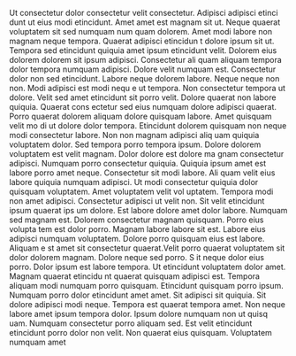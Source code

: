 Ut consectetur dolor consectetur velit consectetur. Adipisci adipisci etinci
dunt ut eius modi etincidunt. Amet amet est magnam sit ut. Neque quaerat voluptatem sit sed numquam num
quam dolorem. Amet modi labore non magnam neque tempora. Quaerat adipisci etincidun
t dolore ipsum sit ut. Tempora sed etincidunt quiquia amet ipsum etincidunt velit. Dolorem eius dolorem dolorem sit ipsum adipisci. Consectetur ali
quam aliquam tempora dolor tempora numquam adipisci.  Dolore velit numquam est. Consectetur dolor non sed etincidunt. Labore neque
 dolorem labore. Neque neque non non. Modi adipisci est modi nequ
e ut tempora. Non consectetur tempora ut dolore. Velit sed amet etincidunt sit porro velit. Dolore quaerat non labore quiquia. Quaerat cons
ectetur sed eius numquam dolore adipisci quaerat. Porro quaerat dolorem aliquam dolore quisquam labore.  Amet quisquam velit mo
di ut dolore dolor tempora. Etincidunt dolorem quisquam non neque modi consectetur labore. Non non magnam adipisci aliq
uam quiquia voluptatem dolor. Sed tempora porro tempora ipsum. Dolore dolorem voluptatem est velit magnam. Dolor dolore est dolore ma
gnam consectetur adipisci. Numquam porro consectetur quiquia. Quiquia ipsum amet est labore porro amet neque. Consectetur sit modi labore.  Ali
quam velit eius labore quiquia numquam adipisci. Ut modi consectetur quiquia dolor quisquam voluptatem. Amet voluptatem velit vol
uptatem. Tempora modi non amet adipisci. Consectetur adipisci ut velit non. Sit velit etincidunt ipsum quaerat ips
um dolore.  Est labore dolore amet dolor labore. Numquam sed magnam est. Dolorem consectetur magnam quisquam. Porro eius volupta
tem est dolor porro. Magnam labore labore sit est. Labore eius adipisci numquam voluptatem. Dolore porro quisquam eius est labore. Aliquam e
st amet sit consectetur quaerat.Velit porro quaerat voluptatem sit dolor dolorem magnam. Dolore neque sed porro. S
it neque dolor eius porro. Dolor ipsum est labore tempora. Ut etincidunt voluptatem dolor amet. Magnam quaerat etincidu
nt quaerat quisquam adipisci est. Tempora aliquam modi numquam porro quisquam. Etincidunt quisquam porro ipsum. Numquam porro dolor
 etincidunt amet amet.  Sit adipisci sit quiquia. Sit dolore
 adipisci modi neque. Tempora est quaerat tempora amet. Non neque labore amet ipsum tempora dolor. Ipsum dolore numquam non ut quisq
uam. Numquam consectetur porro aliquam sed. Est velit etincidunt etincidunt porro dolor non velit. Non quaerat eius quisquam.  Voluptatem numquam amet
